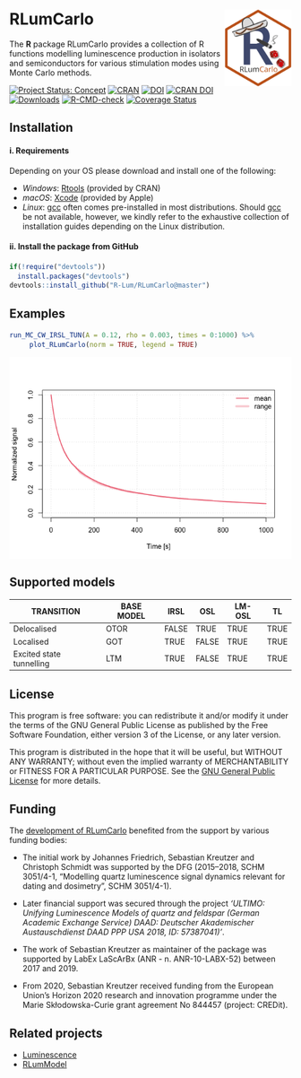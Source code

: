 




<!-- README.md was auto-generated by README.Rmd. Please DO NOT edit by hand!-->

# RLumCarlo <img width=120px src="man/figures/Logo_RLumCarlo.png" align="right" />

The **R** package RLumCarlo provides a collection of R functions
modelling luminescence production in isolators and semiconductors for
various stimulation modes using Monte Carlo methods.

[![Project Status:
Concept](https://www.repostatus.org/badges/latest/active.svg)](https://www.repostatus.org/#active)
[![CRAN](https://www.r-pkg.org/badges/version/RLumCarlo)](https://CRAN.R-project.org/package=RLumCarlo)
[![DOI](https://zenodo.org/badge/82188344.svg)](https://zenodo.org/badge/latestdoi/82188344)
[![CRAN
DOI](https://img.shields.io/badge/doi-10.32614/CRAN.package.RLumCarlo-blue.svg)](https://doi.org/10.32614/CRAN.package.RLumCarlo)
[![Downloads](https://cranlogs.r-pkg.org/badges/grand-total/RLumCarlo)](https://www.r-pkg.org/pkg/RLumCarlo)
[![R-CMD-check](https://github.com/R-Lum/RLumCarlo/workflows/GitHub%20Actions%20CI/badge.svg)](https://github.com/R-Lum/RLumCarlo/actions)
[![Coverage
Status](https://img.shields.io/codecov/c/github/R-Lum/RLumCarlo.svg)](https://app.codecov.io/github/R-Lum/RLumCarlo?branch=master)

## Installation

#### i. Requirements

Depending on your OS please download and install one of the following:

- *Windows*: [Rtools](https://cran.r-project.org/bin/windows/Rtools/)
  (provided by CRAN)
- *macOS*: [Xcode](https://developer.apple.com) (provided by Apple)
- *Linux*: [gcc](https://gcc.gnu.org) often comes pre-installed in most
  distributions. Should [gcc](https://gcc.gnu.org) be not available,
  however, we kindly refer to the exhaustive collection of installation
  guides depending on the Linux distribution.

#### ii. Install the package from GitHub

``` r
if(!require("devtools"))
  install.packages("devtools")
devtools::install_github("R-Lum/RLumCarlo@master")
```

## Examples

``` r
run_MC_CW_IRSL_TUN(A = 0.12, rho = 0.003, times = 0:1000) %>%
     plot_RLumCarlo(norm = TRUE, legend = TRUE)
```

<img src="man/figures/README-unnamed-chunk-2-1.png" style="display: block; margin: auto;" />

## Supported models

| TRANSITION               | BASE MODEL | IRSL  | OSL   | LM-OSL | TL   |
|--------------------------|------------|-------|-------|--------|------|
| Delocalised              | OTOR       | FALSE | TRUE  | TRUE   | TRUE |
| Localised                | GOT        | TRUE  | FALSE | TRUE   | TRUE |
| Excited state tunnelling | LTM        | TRUE  | FALSE | TRUE   | TRUE |

## License

This program is free software: you can redistribute it and/or modify it
under the terms of the GNU General Public License as published by the
Free Software Foundation, either version 3 of the License, or any later
version.

This program is distributed in the hope that it will be useful, but
WITHOUT ANY WARRANTY; without even the implied warranty of
MERCHANTABILITY or FITNESS FOR A PARTICULAR PURPOSE. See the [GNU
General Public
License](https://github.com/R-Lum/RLumCarlo/blob/master/LICENSE) for
more details.

## <span class="glyphicon glyphicon-euro"></span> Funding

The [development of RLumCarlo](https://github.com/R-Lum/RLumCarlo)
benefited from the support by various funding bodies:

- The initial work by Johannes Friedrich, Sebastian Kreutzer and
  Christoph Schmidt was supported by the DFG (2015–2018, SCHM 3051/4-1,
  “Modelling quartz luminescence signal dynamics relevant for dating and
  dosimetry”, SCHM 3051/4-1).

- Later financial support was secured through the project *‘ULTIMO:
  Unifying Luminescence Models of quartz and feldspar (German Academic
  Exchange Service) DAAD: Deutscher Akademischer Austauschdienst DAAD
  PPP USA 2018, ID: 57387041)’*.

- The work of Sebastian Kreutzer as maintainer of the package was
  supported by LabEx LaScArBx (ANR - n. ANR-10-LABX-52) between 2017 and
  2019.

- From 2020, Sebastian Kreutzer received funding from the European
  Union’s Horizon 2020 research and innovation programme under the Marie
  Skłodowska-Curie grant agreement No 844457 (project: CREDit).

## Related projects

- [Luminescence](https://github.com/R-Lum/Luminescence)
- [RLumModel](https://github.com/R-Lum/RLumModel)
